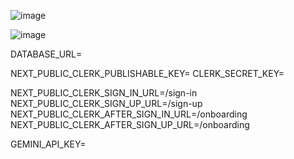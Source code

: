 

![image](https://github.com/user-attachments/assets/bfed127b-eec2-4ee6-b1d6-0b3a983d8a1b)


![image](https://github.com/user-attachments/assets/f3d46342-cb15-4b61-9bf8-4d2e48a1488e)

   
DATABASE_URL=

NEXT_PUBLIC_CLERK_PUBLISHABLE_KEY=
CLERK_SECRET_KEY=

NEXT_PUBLIC_CLERK_SIGN_IN_URL=/sign-in
NEXT_PUBLIC_CLERK_SIGN_UP_URL=/sign-up
NEXT_PUBLIC_CLERK_AFTER_SIGN_IN_URL=/onboarding
NEXT_PUBLIC_CLERK_AFTER_SIGN_UP_URL=/onboarding

GEMINI_API_KEY=

